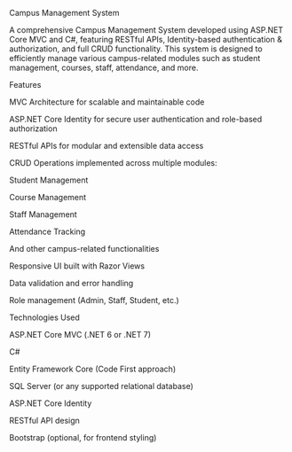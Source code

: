 Campus Management System

A comprehensive Campus Management System developed using ASP.NET Core MVC and C#, featuring RESTful APIs, Identity-based authentication & authorization, and full CRUD functionality. This system is designed to efficiently manage various campus-related modules such as student management, courses, staff, attendance, and more.

Features

MVC Architecture for scalable and maintainable code

ASP.NET Core Identity for secure user authentication and role-based authorization

RESTful APIs for modular and extensible data access

CRUD Operations implemented across multiple modules:

Student Management

Course Management

Staff Management

Attendance Tracking

And other campus-related functionalities

Responsive UI built with Razor Views

Data validation and error handling

Role management (Admin, Staff, Student, etc.)

Technologies Used

ASP.NET Core MVC (.NET 6 or .NET 7)

C#

Entity Framework Core (Code First approach)

SQL Server (or any supported relational database)

ASP.NET Core Identity

RESTful API design

Bootstrap (optional, for frontend styling)
